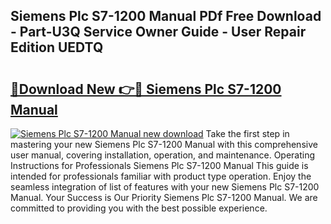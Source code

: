 ## Siemens Plc S7-1200 Manual PDf Free Download - Part-U3Q Service Owner Guide - User Repair Edition UEDTQ

# <h2><a href="http://bc98251.oget.top/?id=Siemens+Plc+S7-1200+Manual">🔗Download New 👉🔴 Siemens Plc S7-1200 Manual</a></h2>

[![Siemens Plc S7-1200 Manual new download](https://i.imgur.com/5g1atiW.png)](http://bc98251.oget.top/?id=Siemens+Plc+S7-1200+Manual)
Take the first step in mastering your new Siemens Plc S7-1200 Manual with this comprehensive user manual, covering installation, operation, and maintenance. Operating Instructions for Professionals Siemens Plc S7-1200 Manual This guide is intended for professionals familiar with product type operation. Enjoy the seamless integration of list of features with your new Siemens Plc S7-1200 Manual. Your Success is Our Priority Siemens Plc S7-1200 Manual. We are committed to providing you with the best possible experience.
